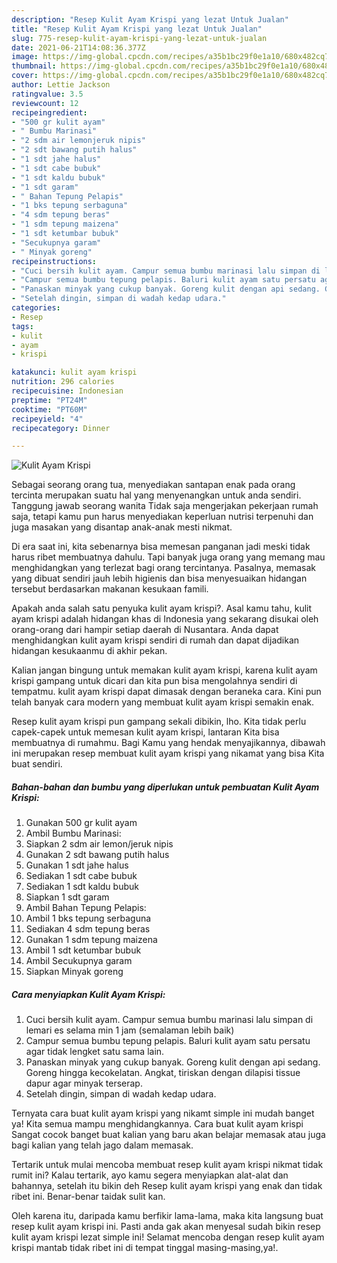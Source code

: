 ```yaml
---
description: "Resep Kulit Ayam Krispi yang lezat Untuk Jualan"
title: "Resep Kulit Ayam Krispi yang lezat Untuk Jualan"
slug: 775-resep-kulit-ayam-krispi-yang-lezat-untuk-jualan
date: 2021-06-21T14:08:36.377Z
image: https://img-global.cpcdn.com/recipes/a35b1bc29f0e1a10/680x482cq70/kulit-ayam-krispi-foto-resep-utama.jpg
thumbnail: https://img-global.cpcdn.com/recipes/a35b1bc29f0e1a10/680x482cq70/kulit-ayam-krispi-foto-resep-utama.jpg
cover: https://img-global.cpcdn.com/recipes/a35b1bc29f0e1a10/680x482cq70/kulit-ayam-krispi-foto-resep-utama.jpg
author: Lettie Jackson
ratingvalue: 3.5
reviewcount: 12
recipeingredient:
- "500 gr kulit ayam"
- " Bumbu Marinasi"
- "2 sdm air lemonjeruk nipis"
- "2 sdt bawang putih halus"
- "1 sdt jahe halus"
- "1 sdt cabe bubuk"
- "1 sdt kaldu bubuk"
- "1 sdt garam"
- " Bahan Tepung Pelapis"
- "1 bks tepung serbaguna"
- "4 sdm tepung beras"
- "1 sdm tepung maizena"
- "1 sdt ketumbar bubuk"
- "Secukupnya garam"
- " Minyak goreng"
recipeinstructions:
- "Cuci bersih kulit ayam. Campur semua bumbu marinasi lalu simpan di lemari es selama min 1 jam (semalaman lebih baik)"
- "Campur semua bumbu tepung pelapis. Baluri kulit ayam satu persatu agar tidak lengket satu sama lain."
- "Panaskan minyak yang cukup banyak. Goreng kulit dengan api sedang. Goreng hingga kecokelatan. Angkat, tiriskan dengan dilapisi tissue dapur agar minyak terserap."
- "Setelah dingin, simpan di wadah kedap udara."
categories:
- Resep
tags:
- kulit
- ayam
- krispi

katakunci: kulit ayam krispi 
nutrition: 296 calories
recipecuisine: Indonesian
preptime: "PT24M"
cooktime: "PT60M"
recipeyield: "4"
recipecategory: Dinner

---
```



![Kulit Ayam Krispi](https://img-global.cpcdn.com/recipes/a35b1bc29f0e1a10/680x482cq70/kulit-ayam-krispi-foto-resep-utama.jpg)

Sebagai seorang orang tua, menyediakan santapan enak pada orang tercinta merupakan suatu hal yang menyenangkan untuk anda sendiri. Tanggung jawab seorang  wanita Tidak saja mengerjakan pekerjaan rumah saja, tetapi kamu pun harus menyediakan keperluan nutrisi terpenuhi dan juga masakan yang disantap anak-anak mesti nikmat.

Di era  saat ini, kita sebenarnya bisa memesan panganan jadi meski tidak harus ribet membuatnya dahulu. Tapi banyak juga orang yang memang mau menghidangkan yang terlezat bagi orang tercintanya. Pasalnya, memasak yang dibuat sendiri jauh lebih higienis dan bisa menyesuaikan hidangan tersebut berdasarkan makanan kesukaan famili. 



Apakah anda salah satu penyuka kulit ayam krispi?. Asal kamu tahu, kulit ayam krispi adalah hidangan khas di Indonesia yang sekarang disukai oleh orang-orang dari hampir setiap daerah di Nusantara. Anda dapat menghidangkan kulit ayam krispi sendiri di rumah dan dapat dijadikan hidangan kesukaanmu di akhir pekan.

Kalian jangan bingung untuk memakan kulit ayam krispi, karena kulit ayam krispi gampang untuk dicari dan kita pun bisa mengolahnya sendiri di tempatmu. kulit ayam krispi dapat dimasak dengan beraneka cara. Kini pun telah banyak cara modern yang membuat kulit ayam krispi semakin enak.

Resep kulit ayam krispi pun gampang sekali dibikin, lho. Kita tidak perlu capek-capek untuk memesan kulit ayam krispi, lantaran Kita bisa membuatnya di rumahmu. Bagi Kamu yang hendak menyajikannya, dibawah ini merupakan resep membuat kulit ayam krispi yang nikamat yang bisa Kita buat sendiri.

<!--inarticleads1-->

##### Bahan-bahan dan bumbu yang diperlukan untuk pembuatan Kulit Ayam Krispi:

1. Gunakan 500 gr kulit ayam
1. Ambil  Bumbu Marinasi:
1. Siapkan 2 sdm air lemon/jeruk nipis
1. Gunakan 2 sdt bawang putih halus
1. Gunakan 1 sdt jahe halus
1. Sediakan 1 sdt cabe bubuk
1. Sediakan 1 sdt kaldu bubuk
1. Siapkan 1 sdt garam
1. Ambil  Bahan Tepung Pelapis:
1. Ambil 1 bks tepung serbaguna
1. Sediakan 4 sdm tepung beras
1. Gunakan 1 sdm tepung maizena
1. Ambil 1 sdt ketumbar bubuk
1. Ambil Secukupnya garam
1. Siapkan  Minyak goreng




<!--inarticleads2-->

##### Cara menyiapkan Kulit Ayam Krispi:

1. Cuci bersih kulit ayam. Campur semua bumbu marinasi lalu simpan di lemari es selama min 1 jam (semalaman lebih baik)
1. Campur semua bumbu tepung pelapis. Baluri kulit ayam satu persatu agar tidak lengket satu sama lain.
1. Panaskan minyak yang cukup banyak. Goreng kulit dengan api sedang. Goreng hingga kecokelatan. Angkat, tiriskan dengan dilapisi tissue dapur agar minyak terserap.
1. Setelah dingin, simpan di wadah kedap udara.




Ternyata cara buat kulit ayam krispi yang nikamt simple ini mudah banget ya! Kita semua mampu menghidangkannya. Cara buat kulit ayam krispi Sangat cocok banget buat kalian yang baru akan belajar memasak atau juga bagi kalian yang telah jago dalam memasak.

Tertarik untuk mulai mencoba membuat resep kulit ayam krispi nikmat tidak rumit ini? Kalau tertarik, ayo kamu segera menyiapkan alat-alat dan bahannya, setelah itu bikin deh Resep kulit ayam krispi yang enak dan tidak ribet ini. Benar-benar taidak sulit kan. 

Oleh karena itu, daripada kamu berfikir lama-lama, maka kita langsung buat resep kulit ayam krispi ini. Pasti anda gak akan menyesal sudah bikin resep kulit ayam krispi lezat simple ini! Selamat mencoba dengan resep kulit ayam krispi mantab tidak ribet ini di tempat tinggal masing-masing,ya!.


